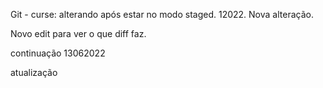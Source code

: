 Git - curse:
alterando após estar no modo staged.
12022.
Nova alteração.

Novo edit para ver o que diff faz.

continuação 13062022

atualização
